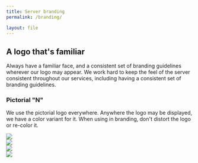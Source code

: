 ```yaml
---
title: Server branding
permalink: /branding/

layout: file
---
```


## A logo that's familiar
Always have a familiar face, and a consistent set of branding guidelines wherever our logo may appear. We work hard to keep the feel of the server consistent throughout our services, including having a consistent set of branding guidelines.

### Pictorial "N"
We use the pictorial logo everywhere. Anywhere the logo may be displayed, we have a color variant for it. When using in branding, don't distort the logo or re-color it.

<div class="usa-grid-full">
    <div class="usa-width-one-fourth">
      <img style="max-width: 13rem;" src="https://novelmc.net/assets/img/logo.svg"></img>
    </div>
    <div class="usa-width-one-fourth">
      <img style="max-width: 13rem;" src="https://novelmc.net/assets/img/logo-alt.svg"></img>
    </div>
    <div class="usa-width-one-fourth">
      <img style="max-width: 13rem;" src="https://novelmc.net/assets/img/logo-gold.svg"></img>
    </div>
    <div class="usa-width-one-fourth">
      <img style="max-width: 13rem;" src="https://novelmc.net/assets/img/logo-green.svg"></img>
    </div>
</div>

